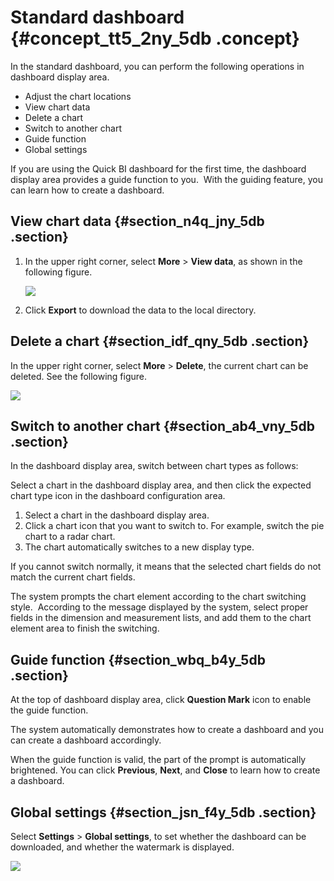 # Standard dashboard {#concept_tt5_2ny_5db .concept}

In the standard dashboard, you can perform the following operations in dashboard display area.

-   Adjust the chart locations
-   View chart data
-   Delete a chart
-   Switch to another chart
-   Guide function
-   Global settings

If you are using the Quick BI dashboard for the first time, the dashboard display area provides a guide function to you.  With the guiding feature, you can learn how to create a dashboard.

## View chart data {#section_n4q_jny_5db .section}

1.  In the upper right corner, select **More** \> **View data**, as shown in the following figure.

    ![](http://static-aliyun-doc.oss-cn-hangzhou.aliyuncs.com/assets/img/9119/15332605441513_en-US.png)

2.  Click **Export** to download the data to the local directory.

## Delete a chart {#section_idf_qny_5db .section}

In the upper right corner, select **More** \> **Delete**, the current chart can be deleted. See the following figure.

![](http://static-aliyun-doc.oss-cn-hangzhou.aliyuncs.com/assets/img/9119/15332605441514_en-US.png)

## Switch to another chart {#section_ab4_vny_5db .section}

In the dashboard display area, switch between chart types as follows:

Select a chart in the dashboard display area, and then click the expected chart type icon in the dashboard configuration area.

1.  Select a chart in the dashboard display area.
2.  Click a chart icon that you want to switch to. For example, switch the pie chart to a radar chart.
3.  The chart automatically switches to a new display type.

If you cannot switch normally, it means that the selected chart fields do not match the current chart fields.

The system prompts the chart element according to the chart switching style.  According to the message displayed by the system, select proper fields in the dimension and measurement lists, and add them to the chart element area to finish the switching.

## Guide function {#section_wbq_b4y_5db .section}

At the top of dashboard display area, click **Question Mark** icon to enable the guide function.

The system automatically demonstrates how to create a dashboard and you can create a dashboard accordingly.

When the guide function is valid, the part of the prompt is automatically brightened. You can click **Previous**, **Next**, and **Close** to learn how to create a dashboard.

## Global settings {#section_jsn_f4y_5db .section}

Select **Settings** \> **Global settings**, to set whether the dashboard can be downloaded, and whether the watermark is displayed.

![](http://static-aliyun-doc.oss-cn-hangzhou.aliyuncs.com/assets/img/9119/15332605456948_en-US.png)

